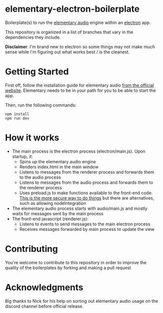 # elementary-electron-boilerplate

Boilerplate(s) to run the [elementary audio](https://www.npmjs.com/package/@nick-thompson/elementary) engine within an [electron](https://www.electronjs.org/) app.

This repository is organized in a list of branches that vary in the dependencies they include.

**Disclaimer**: I'm brand new to electron so some things may not make much sense while I'm figuring out what works best / is the cleanest.

# Getting Started
First off, follow the installation guide for elementary audio [from the official website](https://docs.elementary.audio/).
Elementary needs to be in your path for you to be able to start the app.

Then, run the following commands:
```
npm install
npm run dev
```

# How it works

- The main process is the electron process (electron/main.js). Upon startup, it:
  - Spins up the elementary audio engine
  - Renders index.html in the main window
  - Listens to messages from the renderer process and forwards them to the audio process
  - Listens to messages from the audio process and forwards them to the renderer process
  - Uses preload.js to make functions available to the front-end code. [This is the more secure way to do things](https://github.com/electron/electron/issues/28504#issuecomment-813321192) but there are alternatives, such as allowing nodeIntegration
- The elementary audio process starts with audio/main.js and mostly waits for messages sent by the main process
- The front-end javascript (renderer.js):
  - Listens to events to send messages to the main electron process
  - Receives messages forwarded by main process to update the view

# Contributing

You're welcome to contribute to this repository in order to improve the quality of the boilerplates by forking and making a pull request

# Acknowledgments

Big thanks to Nick for his help on sorting out elementary audio usage on the discord channel before official release.
